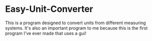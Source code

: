 # Easy-Unit-Converter
This is a program designed to convert units from different measuring systems. It's also an important program to me because this is the first program I've ever made that uses a gui!
